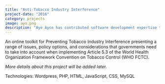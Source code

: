 ```yaml
---
title: "Anti-Tobacco Industry Interference"
project-date: "2016"
category: projects
image: ayo.png
description: "Ayo Ayco has contributed software development expertise to UPLB, DOST, Infor, and various government-funded projects such as University of the Philippines’ National Operational Assessment of Hazards and Ateneo’s Cloud-Based Intelligent Total Analysis System."
---
```

An online toolkit for Preventing Tobacco Industry Interference presenting a range of issues, policy options, and considerations that governments need to take into account when implementing Article 5.3 of the World Health Organization Framework Convention on Tobacco Control (WHO FCTC).

*More details about this project will be added later.*

Technologies: Wordpress, PHP, HTML, JavaScript, CSS, MySQL
